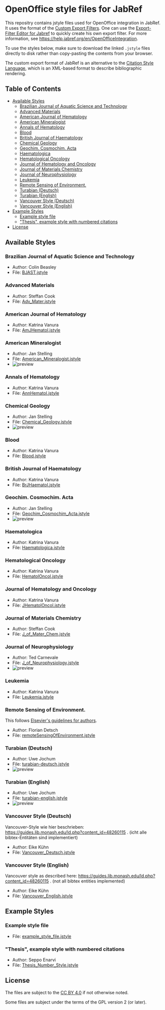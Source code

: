 # OpenOffice style files for JabRef

This repositry contains jstyle files used for OpenOffice integration in JabRef.
It uses the format of the [Custom Export Filters](http://help.jabref.org/en/CustomExports).
One can use the [
Export-Filter Editor for Jabref](https://sourceforge.net/projects/efe/) to quickly create his own export filter.
For more information, see <https://help.jabref.org/en/OpenOfficeIntegration>.

To use the styles below, make sure to download the linked `.jstyle` files directly to disk rather than copy-pasting the contents from your browser.

The custom export format of JabRef is an alternative to the [Citation Style Language](http://citationstyles.org/), which is an XML-based format to describe bibliographic rendering.

## Table of Contents

<!-- generated by https://github.com/jonschlinkert/markdown-toc using markdown-toc -i README.md -->

<!-- toc -->

- [Available Styles](#available-styles)
  * [Brazilian Journal of Aquatic Science and Technology](#brazilian-journal-of-aquatic-science-and-technology)
  * [Advanced Materials](#advanced-materials)
  * [American Journal of Hematology](#american-journal-of-hematology)
  * [American Mineralogist](#american-mineralogist)
  * [Annals of Hematology](#annals-of-hematology)
  * [Blood](#blood)
  * [British Journal of Haematology](#british-journal-of-haematology)
  * [Chemical Geology](#chemical-geology)
  * [Geochim. Cosmochim. Acta](#geochim-cosmochim-acta)
  * [Haematologica](#haematologica)
  * [Hematological Oncology](#hematological-oncology)
  * [Journal of Hematology and Oncology](#journal-of-hematology-and-oncology)
  * [Journal of Materials Chemistry](#journal-of-materials-chemistry)
  * [Journal of Neurophysiology](#journal-of-neurophysiology)
  * [Leukemia](#leukemia)
  * [Remote Sensing of Environment.](#remote-sensing-of-environment)
  * [Turabian (Deutsch)](#turabian-deutsch)
  * [Turabian (English)](#turabian-english)
  * [Vancouver Style (Deutsch)](#vancouver-style-deutsch)
  * [Vancouver Style (English)](#vancouver-style-english)
- [Example Styles](#example-styles)
  * [Example style file](#example-style-file)
  * ["Thesis", example style with numbered citations](#thesis-example-style-with-numbered-citations)
- [License](#license)

<!-- tocstop -->

## Available Styles

### Brazilian Journal of Aquatic Science and Technology

- Author: Colin Beasley
- File: [BJAST.jstyle](BJAST.jstyle)

### Advanced Materials

- Author: Steffan Cook
- File: [Adv_Mater.jstyle](Adv_Mater.jstyle)

### American Journal of Hematology

- Author: Katrina Vanura
- File: [AmJHematol.jstyle](AmJHematol.jstyle)

### American Mineralogist

- Author: Jan Stelling
- File: [American_Mineralogist.jstyle](American_Mineralogist.jstyle)
- ![preview](American_Mineralogist.png)

### Annals of Hematology

- Author: Katrina Vanura
- File: [AnnHematol.jstyle](AnnHematol.jstyle)

### Chemical Geology

- Author: Jan Stelling
- File: [Chemical_Geology.jstyle](Chemical_Geology.jstyle)
- ![preview](Chemical_Geology.png)

### Blood

- Author: Katrina Vanura
- File: [Blood.jstyle](Blood.jstyle)

### British Journal of Haematology

- Author: Katrina Vanura
- File: [BrJHaematol.jstyle](BrJHaematol.jstyle)

### Geochim. Cosmochim. Acta

- Author: Jan Stelling
- File: [Geochim_Cosmochim_Acta.jstyle](Geochim_Cosmochim_Acta.jstyle)
- ![preview](Geochim_Cosmochim_Acta.png)

### Haematologica

- Author: Katrina Vanura
- File: [Haematologica.jstyle](Haematologica.jstyle)

### Hematological Oncology

- Author: Katrina Vanura
- File: [HematolOncol.jstyle](HematolOncol.jstyle)

### Journal of Hematology and Oncology

- Author: Katrina Vanura
- File: [JHematolOncol.jstyle](JHematolOncol.jstyle)

### Journal of Materials Chemistry

- Author: Steffan Cook
- File: [J_of_Mater_Chem.jstyle](J_of_Mater_Chem.jstyle)

### Journal of Neurophysiology

- Author: Ted Carnevale
- File: [J_of_Neurophysiology.jstyle](J_of_Neurophysiology.jstyle)
- ![preview](J_of_Neurophysiology.png)

### Leukemia

- Author: Katrina Vanura
- File: [Leukemia.jstyle](Leukemia.jstyle)

### Remote Sensing of Environment.

This follows [Elsevier's guidelines for authors](https://www.elsevier.com/journals/remote-sensing-of-environment/0034-4257/guide-for-authors#21000).

- Author: Florian Detsch
- File: [remoteSensingOfEnvironment.jstyle](remoteSensingOfEnvironment.jstyle)

### Turabian (Deutsch)

- Author: Uwe Jochum
- File: [turabian-deutsch.jstyle](turabian-deutsch.jstyle)
- ![preview](turabian-deutsch.png)

### Turabian (English)

- Author: Uwe Jochum
- File: [turabian-english.jstyle](turabian-english.jstyle)
- ![preview](turabian-english.png)

### Vancouver Style (Deutsch)

Vancouver-Style wie hier beschrieben: https://guides.lib.monash.edu/ld.php?content_id=48260115 . (icht alle bibtex-Entitäten sind implementiert)

- Author: Eike Kühn
- File: [Vancouver_Deutsch.jstyle](Vancouver_Deutsch.jstyle)

### Vancouver Style (English)

Vancouver style as described here: https://guides.lib.monash.edu/ld.php?content_id=48260115 . (not all bibtex entities implemented)

- Author: Eike Kühn
- File: [Vancouver_English.jstyle](Vancouver_English.jstyle)

## Example Styles

### Example style file

- File: [example_style_file.jstyle](example_style_file.jstyle)

### "Thesis", example style with numbered citations

- Author: Seppo Enarvi
- File: [Thesis_Number_Style.jstyle](Thesis_Number_Style.jstyle)

## License

The files are subject to the [CC BY 4.0](https://creativecommons.org/licenses/by/4.0/) if not otherwise noted.

Some files are subject under the terms of the GPL version 2 (or later).
